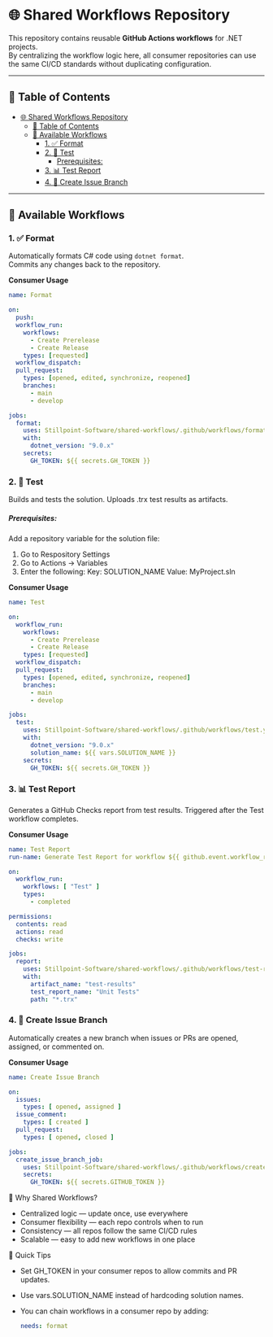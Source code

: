 # 🌐 Shared Workflows Repository

This repository contains reusable **GitHub Actions workflows** for .NET projects.  
By centralizing the workflow logic here, all consumer repositories can use the same CI/CD standards without duplicating configuration.

---

## 📑 Table of Contents

- [🌐 Shared Workflows Repository](#-shared-workflows-repository)
  - [📑 Table of Contents](#-table-of-contents)
  - [📌 Available Workflows](#-available-workflows)
    - [1. ✅ Format](#1--format)
    - [2. 🧪 Test](#2--test)
        - [Prerequisites:](#prerequisites)
    - [3. 📊 Test Report](#3--test-report)
    - [4. 🌿 Create Issue Branch](#4--create-issue-branch)

---

## 📌 Available Workflows

### 1. ✅ Format

Automatically formats C# code using `dotnet format`.  
Commits any changes back to the repository.

**Consumer Usage**

```yaml
name: Format

on: 
  push:
  workflow_run: 
    workflows: 
      - Create Prerelease
      - Create Release
    types: [requested]
  workflow_dispatch:
  pull_request:
    types: [opened, edited, synchronize, reopened]
    branches:
      - main
      - develop

jobs:
  format:
    uses: Stillpoint-Software/shared-workflows/.github/workflows/format.yml@main
    with:
      dotnet_version: "9.0.x"
    secrets:
      GH_TOKEN: ${{ secrets.GH_TOKEN }}
```


### 2. 🧪 Test

Builds and tests the solution.
Uploads .trx test results as artifacts.

##### Prerequisites:
Add a repository variable for the solution file:
1. Go to Respository Settings
2. Go to Actions → Variables
3. Enter the following:
  Key: SOLUTION_NAME
  Value: MyProject.sln

**Consumer Usage**
```yaml
name: Test

on: 
  workflow_run: 
    workflows: 
      - Create Prerelease
      - Create Release
    types: [requested]
  workflow_dispatch:
  pull_request:
    types: [opened, edited, synchronize, reopened]
    branches:
      - main
      - develop

jobs:
  test:
    uses: Stillpoint-Software/shared-workflows/.github/workflows/test.yml@main
    with:
      dotnet_version: "9.0.x"
      solution_name: ${{ vars.SOLUTION_NAME }}
    secrets:
      GH_TOKEN: ${{ secrets.GH_TOKEN }}
```
### 3. 📊 Test Report

Generates a GitHub Checks report from test results.
Triggered after the Test workflow completes.

**Consumer Usage**

```yaml
name: Test Report
run-name: Generate Test Report for workflow ${{ github.event.workflow_run.name }} run ${{ github.event.workflow_run.run_number }} branch ${{ github.event.workflow_run.head_branch }}

on:
  workflow_run:
    workflows: [ "Test" ]
    types: 
      - completed

permissions:
  contents: read
  actions: read
  checks: write

jobs:
  report:
    uses: Stillpoint-Software/shared-workflows/.github/workflows/test-report.yml@main
    with:
      artifact_name: "test-results"
      test_report_name: "Unit Tests"
      path: "*.trx"
```

### 4. 🌿 Create Issue Branch
Automatically creates a new branch when issues or PRs are opened, assigned, or commented on.

**Consumer Usage**

```yaml
name: Create Issue Branch

on:
  issues:
    types: [ opened, assigned ]
  issue_comment:
    types: [ created ]
  pull_request:
    types: [ opened, closed ]

jobs:
  create_issue_branch_job:
    uses: Stillpoint-Software/shared-workflows/.github/workflows/create-issue-branch.yml@main
    secrets:
      GH_TOKEN: ${{ secrets.GITHUB_TOKEN }}
```

🔑 Why Shared Workflows?
- Centralized logic — update once, use everywhere
- Consumer flexibility — each repo controls when to run
- Consistency — all repos follow the same CI/CD rules
- Scalable — easy to add new workflows in one place

🚀 Quick Tips
- Set GH_TOKEN in your consumer repos to allow commits and PR updates.
- Use vars.SOLUTION_NAME instead of hardcoding solution names.
- You can chain workflows in a consumer repo by adding:
  
  ```yaml
  needs: format
  ```
